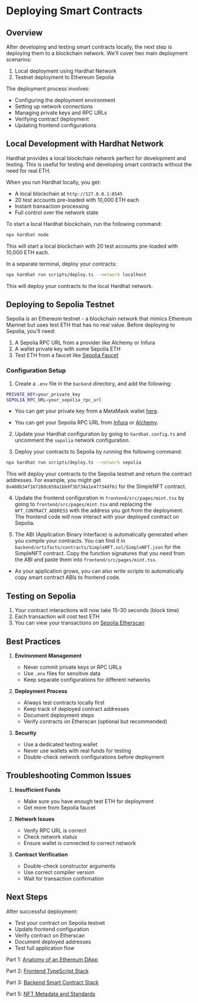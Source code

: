 # Deploying Smart Contracts

## Overview

After developing and testing smart contracts locally, the next step is deploying them to a blockchain network. We'll cover two main deployment scenarios:

1. Local deployment using Hardhat Network
2. Testnet deployment to Ethereum Sepolia

The deployment process involves:
- Configuring the deployment environment
- Setting up network connections
- Managing private keys and RPC URLs
- Verifying contract deployment
- Updating frontend configurations

## Local Development with Hardhat Network

Hardhat provides a local blockchain network perfect for development and testing. This is useful for testing and developing smart contracts without the need for real ETH.

When you run Hardhat locally, you get:

- A local blockchain at `http://127.0.0.1:8545`
- 20 test accounts pre-loaded with 10,000 ETH each
- Instant transaction processing
- Full control over the network state

To start a local Hardhat blockchain, run the following command:

```bash
npx hardhat node
```

This will start a local blockchain with 20 test accounts pre-loaded with 10,000 ETH each.

In a separate terminal, deploy your contracts:

```bash
npx hardhat run scripts/deploy.ts --network localhost
```

This will deploy your contracts to the local Hardhat network.


## Deploying to Sepolia Testnet

Sepolia is an Ethereum testnet - a blockchain network that mimics Ethereum Mainnet but uses test ETH that has no real value. Before deploying to Sepolia, you'll need:

1. A Sepolia RPC URL from a provider like Alchemy or Infura
2. A wallet private key with some Sepolia ETH
3. Test ETH from a faucet like [Sepolia Faucet](https://sepoliafaucet.com)

### Configuration Setup

1. Create a `.env` file in the `backend` directory, and add the following:
```bash
PRIVATE_KEY=your_private_key
SEPOLIA_RPC_URL=your_sepolia_rpc_url
```

  - You can get your private key from a MetaMask wallet [here](https://support.metamask.io/configure/accounts/how-to-export-an-accounts-private-key).

  - You can get your Sepolia RPC URL from [Infura](https://www.infura.io) or [Alchemy](https://www.alchemy.com/).


2. Update your Hardhat configuration by going to `hardhat.config.ts` and uncomment the `sepolia` network configuration.

3. Deploy your contracts to Sepolia by running the following command:

```bash
npx hardhat run scripts/deploy.ts --network sepolia
```

This will deploy your contracts to the Sepolia testnet and return the contract addresses. For example, you might get `0x488b34f16720dc659a1bb9f3bf34a1e47734df61` for the SimpleNFT contract.

4. Update the frontend configuration in `frontend/src/pages/mint.tsx` by going to `frontend/src/pages/mint.tsx` and replacing the `NFT_CONTRACT_ADDRESS` with the address you got from the deployment. The frontend code will now interact with your deployed contract on Sepolia.

5. The ABI (Application Binary Interface) is automatically generated when you compile your contracts. You can find it in `backend/artifacts/contracts/SimpleNFT.sol/SimpleNFT.json` for the SimpleNFT contract. Copy the function signatures that you need from the ABI and paste them into `frontend/src/pages/mint.tsx`.
  - As your application grows, you can also write scripts to automatically copy smart contract ABIs to frontend code.

## Testing on Sepolia

1. Your contract interactions will now take 15-30 seconds (block time)
2. Each transaction will cost test ETH
3. You can view your transactions on [Sepolia Etherscan](https://sepolia.etherscan.io)

## Best Practices

1. **Environment Management**
   - Never commit private keys or RPC URLs
   - Use `.env` files for sensitive data
   - Keep separate configurations for different networks

2. **Deployment Process**
   - Always test contracts locally first
   - Keep track of deployed contract addresses
   - Document deployment steps
   - Verify contracts on Etherscan (optional but recommended)

3. **Security**
   - Use a dedicated testing wallet
   - Never use wallets with real funds for testing
   - Double-check network configurations before deployment

## Troubleshooting Common Issues

1. **Insufficient Funds**
   - Make sure you have enough test ETH for deployment
   - Get more from Sepolia faucet

2. **Network Issues**
   - Verify RPC URL is correct
   - Check network status
   - Ensure wallet is connected to correct network

3. **Contract Verification**
   - Double-check constructor arguments
   - Use correct compiler version
   - Wait for transaction confirmation

## Next Steps

After successful deployment:
- Test your contract on Sepolia testnet
- Update frontend configuration
- Verify contract on Etherscan
- Document deployed addresses
- Test full application flow

Part 1: [Anatomy of an Ethereum DApp](1-intro.md)

Part 2: [Frontend TypeScript Stack](2-frontend.md)

Part 3: [Backend Smart Contract Stack](3-backend.md)

Part 5: [NFT Metadata and Standards](5-nft-metadata.md)
